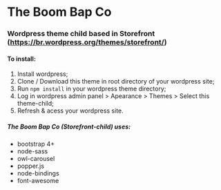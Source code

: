 # The Boom Bap Co

### Wordpress theme child based in Storefront (https://br.wordpress.org/themes/storefront/)

#### To install:
1. Install wordpress;
2. Clone / Download this theme in root directory of your wordpress site;
3. Run `npm install` in your wordpress theme directory;
4. Log in wordpress admin panel > Apearance > Themes > Select this theme-child;
5. Refresh & acess your wordpress site.

##### The Boom Bap Co (Storefront-child) uses:
- bootstrap 4+
- node-sass
- owl-carousel
- popper.js
- node-bindings
- font-awesome